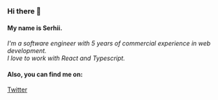 ### Hi there 👋
#### My name is Serhii. <br/>
<i> I'm a software engineer with 5 years of commercial experience in web development. <br/> I love to work with React and Typescript.<br/></i>
#### Also, you can find me on: <br/>

[Twitter](https://twitter.com/serhiiperesunko)
<!--
**serhiiperesunko/serhiiperesunko** is a ✨ _special_ ✨ repository because its `README.md` (this file) appears on your GitHub profile.

Here are some ideas to get you started:

- 🔭 I’m currently working on ...
- 🌱 I’m currently learning ...
- 👯 I’m looking to collaborate on ...
- 🤔 I’m looking for help with ...
- 💬 Ask me about ...
- 📫 How to reach me: ...
- 😄 Pronouns: ...
- ⚡ Fun fact: ...
-->
